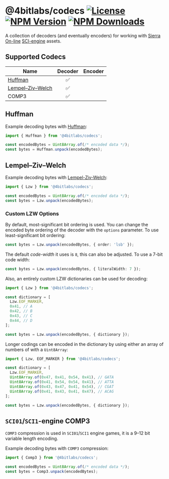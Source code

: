 # @4bitlabs/codecs [![License][license]][npm] [![NPM Version][version]][npm] [![NPM Downloads][dl]][npm]

[npm]: https://www.npmjs.com/package/@4bitlabs/codecs
[version]: https://img.shields.io/npm/v/%404bitlabs%2Fcodecs
[license]: https://img.shields.io/npm/l/%404bitlabs%2Fcodecs
[dl]: https://img.shields.io/npm/dy/%404bitlabs%2Fcodecs

A collection of decoders (and eventually encoders) for working with [Sierra On-line][sierra] [SCI-engine][sci0] assets.

## Supported Codecs

| Name                    | Decoder | Encoder |
| ----------------------- | :-----: | :-----: |
| [Huffman][huffman]      |   ✅    |         |
| [Lempel–Ziv–Welch][lzw] |   ✅    |         |
| COMP3                   |   ✅    |         |

## Huffman

Example decoding bytes with [Huffman][huffman]:

```ts
import { Huffman } from '@4bitlabs/codecs';

const encodedBytes = Uint8Array.of(/* encoded data */);
const bytes = Huffman.unpack(encodedBytes);
```

## Lempel–Ziv–Welch

Example decoding bytes with [Lempel-Ziv-Welch][lzw]:

```ts
import { Lzw } from '@4bitlabs/codecs';

const encodedBytes = Uint8Array.of(/* encoded data */);
const bytes = Lzw.unpack(encodedBytes);
```

### Custom LZW Options

By default, most-significant bit ordering is used. You can change the encoded byte ordering of the decoder with the `options` parameter. To use least-significant bit
ordering:

```ts
const bytes = Lzw.unpack(encodedBytes, { order: 'lsb' });
```

The default _code-width_ it uses is `8`, this can also be adjusted. To use a 7-bit code width:

```ts
const bytes = Lzw.unpack(encodedBytes, { literalWidth: 7 });
```

Also, an entirely custom LZW dictionaries can be used for decoding:

```ts
import { Lzw } from '@4bitlabs/codecs';

const dictionary = [
  Lzw.EOF_MARKER,
  0x41, // A
  0x42, // B
  0x43, // C
  0x44, // D
];

const bytes = Lzw.unpack(encodedBytes, { dictionary });
```

Longer codings can be encoded in the dictionary by using either an array of numbers of with a `Uint8Array`:

```ts
import { Lzw, EOF_MARKER } from '@4bitlabs/codecs';

const dictionary = [
  Lzw.EOF_MARKER,
  Uint8Array.of(0x47, 0x41, 0x54, 0x41), // GATA
  Uint8Array.of(0x41, 0x54, 0x54, 0x41), // ATTA
  Uint8Array.of(0x43, 0x47, 0x41, 0x54), // CGAT
  Uint8Array.of(0x41, 0x43, 0x41, 0x47), // ACAG
];

const bytes = Lzw.unpack(encodedBytes, { dictionary });
```

## `SCI01`/`SCI1`-engine COMP3

`COMP3` compression is used in `SCI01`/`SCI1` engine games, it is a 9–12 bit variable length encoding.

Example decoding bytes with `COMP3` compression:

```ts
import { Comp3 } from '@4bitlabs/codecs';

const encodedBytes = Uint8Array.of(/* encoded data */);
const bytes = Comp3.unpack(encodedBytes);
```

[sierra]: https://en.wikipedia.org/wiki/Sierra_Entertainment
[huffman]: https://en.wikipedia.org/wiki/Huffman_coding
[lzw]: https://en.wikipedia.org/wiki/Lempel%E2%80%93Ziv%E2%80%93Welch
[sci0]: http://sciwiki.sierrahelp.com/index.php/Sierra_Creative_Interpreter
